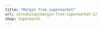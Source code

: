 ```yaml
---
title: "Margin free supermarket"
url: /ernakulam/margin-free-supermarket-2/
shop: Supermarkt
---
```

